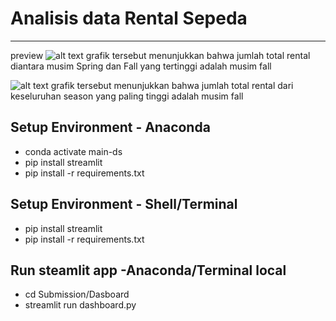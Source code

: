 # Analisis data Rental Sepeda

---

preview
![alt text](<Screenshot (3545).png>)
grafik tersebut menunjukkan bahwa jumlah total rental diantara musim Spring dan Fall yang tertinggi adalah musim fall

![alt text](<Screenshot (3570).png>)
grafik tersebut menunjukkan bahwa jumlah total rental dari keseluruhan season yang paling tinggi adalah musim fall

## Setup Environment - Anaconda

- conda activate main-ds
- pip install streamlit
- pip install -r requirements.txt

## Setup Environment - Shell/Terminal

- pip install streamlit
- pip install -r requirements.txt

## Run steamlit app -Anaconda/Terminal local

- cd Submission/Dasboard
- streamlit run dashboard.py
